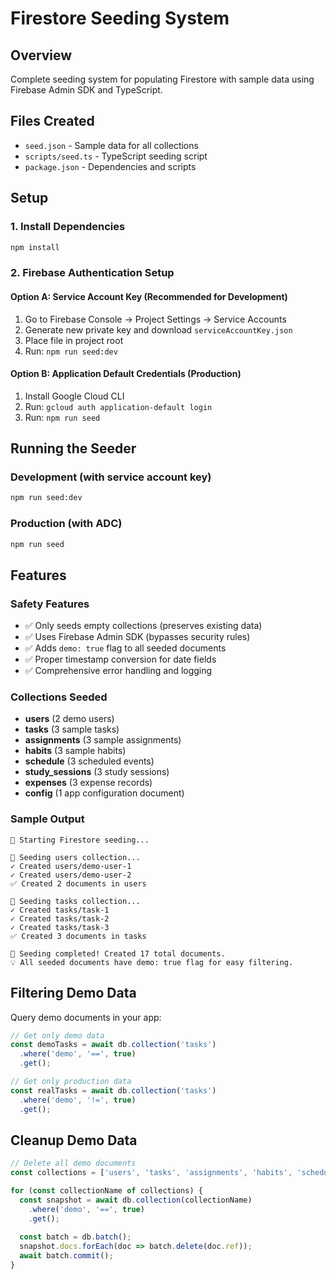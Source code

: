 # Firestore Seeding System

## Overview
Complete seeding system for populating Firestore with sample data using Firebase Admin SDK and TypeScript.

## Files Created
- `seed.json` - Sample data for all collections
- `scripts/seed.ts` - TypeScript seeding script
- `package.json` - Dependencies and scripts

## Setup

### 1. Install Dependencies
```bash
npm install
```

### 2. Firebase Authentication Setup

#### Option A: Service Account Key (Recommended for Development)
1. Go to Firebase Console → Project Settings → Service Accounts
2. Generate new private key and download `serviceAccountKey.json`
3. Place file in project root
4. Run: `npm run seed:dev`

#### Option B: Application Default Credentials (Production)
1. Install Google Cloud CLI
2. Run: `gcloud auth application-default login`
3. Run: `npm run seed`

## Running the Seeder

### Development (with service account key)
```bash
npm run seed:dev
```

### Production (with ADC)
```bash
npm run seed
```

## Features

### Safety Features
- ✅ Only seeds empty collections (preserves existing data)
- ✅ Uses Firebase Admin SDK (bypasses security rules)
- ✅ Adds `demo: true` flag to all seeded documents
- ✅ Proper timestamp conversion for date fields
- ✅ Comprehensive error handling and logging

### Collections Seeded
- **users** (2 demo users)
- **tasks** (3 sample tasks)
- **assignments** (3 sample assignments)
- **habits** (3 sample habits)
- **schedule** (3 scheduled events)
- **study_sessions** (3 study sessions)
- **expenses** (3 expense records)
- **config** (1 app configuration document)

### Sample Output
```
🌱 Starting Firestore seeding...

📝 Seeding users collection...
✓ Created users/demo-user-1
✓ Created users/demo-user-2
✅ Created 2 documents in users

📝 Seeding tasks collection...
✓ Created tasks/task-1
✓ Created tasks/task-2
✓ Created tasks/task-3
✅ Created 3 documents in tasks

🎉 Seeding completed! Created 17 total documents.
💡 All seeded documents have demo: true flag for easy filtering.
```

## Filtering Demo Data
Query demo documents in your app:
```typescript
// Get only demo data
const demoTasks = await db.collection('tasks')
  .where('demo', '==', true)
  .get();

// Get only production data
const realTasks = await db.collection('tasks')
  .where('demo', '!=', true)
  .get();
```

## Cleanup Demo Data
```typescript
// Delete all demo documents
const collections = ['users', 'tasks', 'assignments', 'habits', 'schedule', 'study_sessions', 'expenses'];

for (const collectionName of collections) {
  const snapshot = await db.collection(collectionName)
    .where('demo', '==', true)
    .get();
  
  const batch = db.batch();
  snapshot.docs.forEach(doc => batch.delete(doc.ref));
  await batch.commit();
}
```